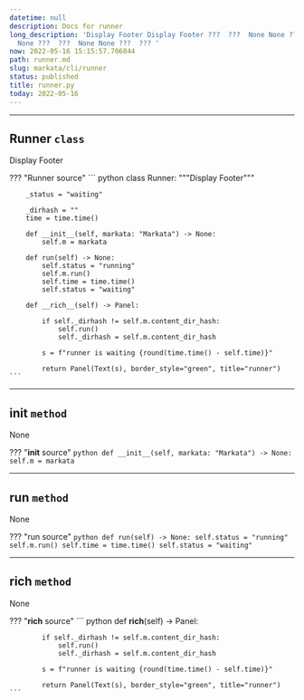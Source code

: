 ```yaml
---
datetime: null
description: Docs for runner
long_description: 'Display Footer Display Footer ???  ???  None None ???  ???  None
  None ???  ???  None None ???  ??? '
now: 2022-05-16 15:15:57.706844
path: runner.md
slug: markata/cli/runner
status: published
title: runner.py
today: 2022-05-16
---
```


---

## Runner `class`

Display Footer

??? "Runner source"
    ``` python
    class Runner:
        """Display Footer"""

        _status = "waiting"

        _dirhash = ""
        time = time.time()

        def __init__(self, markata: "Markata") -> None:
            self.m = markata

        def run(self) -> None:
            self.status = "running"
            self.m.run()
            self.time = time.time()
            self.status = "waiting"

        def __rich__(self) -> Panel:

            if self._dirhash != self.m.content_dir_hash:
                self.run()
                self._dirhash = self.m.content_dir_hash

            s = f"runner is waiting {round(time.time() - self.time)}"

            return Panel(Text(s), border_style="green", title="runner")
    ```


---

## __init__ `method`

None

??? "__init__ source"
    ``` python
    def __init__(self, markata: "Markata") -> None:
            self.m = markata
    ```


---

## run `method`

None

??? "run source"
    ``` python
    def run(self) -> None:
            self.status = "running"
            self.m.run()
            self.time = time.time()
            self.status = "waiting"
    ```


---

## __rich__ `method`

None

??? "__rich__ source"
    ``` python
    def __rich__(self) -> Panel:

            if self._dirhash != self.m.content_dir_hash:
                self.run()
                self._dirhash = self.m.content_dir_hash

            s = f"runner is waiting {round(time.time() - self.time)}"

            return Panel(Text(s), border_style="green", title="runner")
    ```